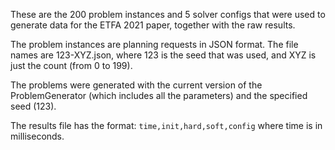 These are the 200 problem instances and 5 solver configs that were
used to generate data for the ETFA 2021 paper, together with the raw
results.

The problem instances are planning requests in JSON format. The file
names are 123-XYZ.json, where 123 is the seed that was used, and XYZ
is just the count (from 0 to 199).

The problems were generated with the current version of the
ProblemGenerator (which includes all the parameters) and the specified
seed (123).

The results file has the format:
`time,init,hard,soft,config`
where time is in milliseconds.
